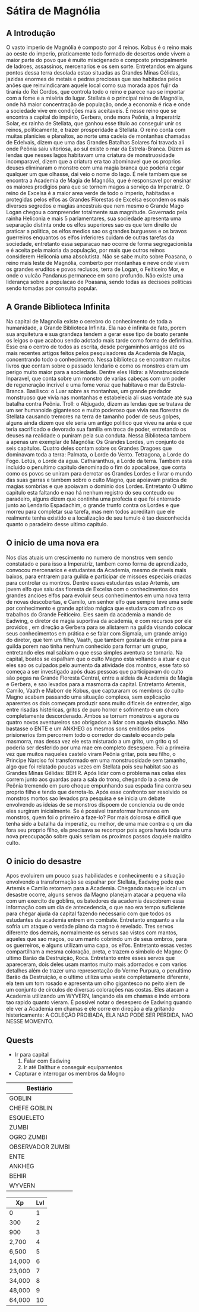# Sátira de Magnólia #
## A Introdução
O vasto imperio de Magnólia é composto por 4 reinos. Kobus é o reino mais ao oeste do imperio, praticamente todo formado de desertos onde vivem a maior parte do povo que é muito miscigenado e composto principalmente de ladroes, assassinos, mercenarios e os sem sorte. Entretandos em alguns pontos dessa terra desolada estao situadas as Grandes Minas Gélidas, jazidas enormes de metais e pedras preciosas que sao habitadas pelos anões que reinvindicaram aquele local como sua morada apos fujir da tirania do Rei Cordos, que controla todo o reino e parece nao se importar com a fome e a miséria do lugar. 
Stellata é o principal reino de Magnólia, onde há maior concentração de população, onde a economia é rica e onde a sociedade vive em condições mais aceitaveis. É nesse reino que se encontra a capital do império, Gerbera, onde mora Peônia, a Imperatriz Solar, ex rainha de Stellata, que ganhou esse titulo ao conseguir unir os reinos, politicamente, e trazer prosperidade a Stellata. O reino conta com muitas planicies e planaltos, ao norte uma cadeia de montanhas chamadas de Edelvais, dizem que uma das Grandes Batalhas Solares foi travada ali onde Peônia saiu vitoriosa, ao sul existe o mar da Estrela-Branca. Dizem as lendas que nesses lagos habitavam uma criatura de monstruosidade incomparavel, dizem que a criatura era tao abominavel que os proprios deuses eliminaram o monstro com uma magia branca que poderia cegar qualquer um que olhasse, dai veio o nome do lago. É nele tambem que se encontra a Academia de Magia de Magnólia, que é responsavel por ensinar os maiores prodigios para que se tornem magos a serviço da Imperatriz. 
O reino de Excelsa é a maior area verde de todo o imperio, habitadas e protegidas pelos elfos as Grandes Florestas de Excelsa escondem os mais diversos segredos e magias ancestrais que nem mesmo o Grande Mago Logan chegou a compreender totalmente sua magnitude. Governado pela rainha Heliconia e mais 5 parlamentares, sua sociedade apresenta uma separação distinta onde os elfos superiores sao os que tem direito de praticar a politica, os elfos medios sao os grandes burgueses e os bravos guerreiros enquantos os elfos inferiores cuidam de outras tarefas da sociedade, entretanto essa separacao nao ocorre de forma segregacionista e é aceita pela maioria da população, por mais que outros reinos considerem Heliconia uma absolutista.
Não se sabe muito sobre Poasana, o reino mais leste de Magnólia, comberto por montanhas e neve onde vivem os grandes eruditos e povos reclusos, terra de Logan, o Feiticeiro Mor, e onde o vulcão Pandanus permanece em sono profundo. Não existe uma liderança sobre a populacao de Poasana, sendo todas as decisoes politicas sendo tomadas por consulta popular.


## A Grande Biblioteca Infinita
Na capital de Magnolia existe o cerebro do conhecimento de toda a humanidade, a Grande Biblioteca Infinita. Ela nao é infinita de fato, porem sua arquitetura e sua grandeza tendem a gerar esse tipo de boato perante os leigos o que acabou sendo adotado mais tarde como forma de definitiva. Esse era o centro de todos as escrita, desde pergaminhos antigos até os mais recentes artigos feitos pelos pesquisadores da Academia de Magia, concentrando todo o conhecimento. Nessa biblioteca se encontram muitos livros que contam sobre o passado lendario e como os monstros eram um perigo muito maior para a sociedade. Dentre eles Hidra: a Monstruosidade Inparavel, que conta sobre um monstro de varias cabeças com um poder de regeneração incrivel e uma fome voraz que habitava o mar da Estrela-Branca. Basilisco: o Luar sobre as montanhas, um grande predador monstruoso que vivia nas montanhas e estabelecia ali suas vontade até sua batalha contra Peônia. Troll: o Abjugado, dizem as lendas que se tratava de um ser humanoide gigantesco e muito poderoso que vivia nas florestas de Stellata causando tremores na terra de tamanho poder de seus golpes, alguns ainda dizem que ele seria um antigo politico que viveu na aréa e que teria sacrificado e devorado sua familia em troca de poder, entretando os deuses na realidade o puniram pela sua conduta.
Nessa Biblioteca tambem a apenas um exemplar de Magnólia: Os Grandes Lordes, um conjunto de seis capitulos. Quatro deles contam sobre os Grandes Dragoes que dominavam toda a terra: Palmata, o Lorde do Vento. Tetragona, a Lorde do Fogo. Lotús, o Lorde da agua. Catharanthus, a Lorde da terra. Tambem esta incluido o penultimo capitulo denominado o fim do apocalipse, que conta como os povos se uniram para derrotar os Grandes Lordes e livrar o mundo das suas garras e tambem sobre o culto Magno, que apoiavam pratica de magias sombrias e que apoiavam o dominio dos Lordes. Entretanto O ultimo capitulo esta faltando e nao há nenhum registro do seu conteudo ou paradeiro, alguns dizem que continha uma profecia e que foi enterrado junto ao Lendario Espadachim, o grande trunfo contra os Lordes e que morreu para completar sua tarefa, mas nem todos acreditam que ele realmente tenha existido e a localização de seu tumulo é tao desconhecida quanto o paradeiro desse ultimo capitulo. 

## O inicio de uma nova era
Nos dias atuais um crescimento no numero de monstros vem sendo constatado e para isso a Imperatriz, tambem como forma de aprendizado, convocou mercenarios e estudantes da Academia, mesmo de niveis mais baixos, para entrarem para guilda e participar de missoes especiais criadas para controlar os montros. Dentre esses estudantes estao Artemis, um jovem elfo que saiu das floresta de Excelsa com o conhecimentos dos grandes ancioes elfos para evoluir seus conhecimentos em uma nova terra de novas descobertas, e Camilo, um senhor elfo que sempre teve uma sede por conhecimento e grande aptidao mágica que estudara com afinco os trabalhos do Grande Feiticeiro. Eles saem da academia a mando de Eadwing, o diretor de magia suportiva da academia, e com recursos por ele providos , em direção a Gerbera para se alistarem na guilda visando colocar seus conhecimentos em prática e se falar com Sigmaia, um grande amigo do diretor, que tem um filho, Vaath, que tambem gostaria de entrar para a guilda porem nao tinha nenhum conhecido para formar um grupo, entretando eles mal sabiam o que essa simples aventura se tornaria.
Na capital, boatos se espalham que o culto Magno esta voltando a atuar e que eles sao os culpados pelo aumento da atividade dos montros, esse fato só começa a ser investigado após duas pessoas que participavam do culto são pegas na Grande Floresta Central, entre a aldeia da Academia de Magia e Gerbera, e sao levados para a masmorra da capital. Entretanto Artemis, Camilo, Vaath e Maborr de Kobus, que capturaram os membros do culto Magno acabam passando uma situação complexa, sem explicação aparentes os dois começam produzir sons muito dificeis de entrender, algo entre risadas histéricas, gritos de puro horror e sofrimento e um choro completamente descordenado. Ambos se tornam monstros e agora os quatro novos aventureiros sao obrigados a lidar com aquela situação. Não bastasse o ENTE e um ANKHEG os mesmos sons emitidos pelos prisionerios tbm percorrem todo o corredor do castelo ecoando pela masmorra, mas dessa vez ele esta misturado a um grito, um grito q só poderia ser desferido por uma mae em completo desespero. Foi a primeira vez que muitos naqueles castelo viram Peônia gritar, pois seu filho, o Principe Narciso foi transformado em uma monstruosidade sem tamanho, algo que foi relatado poucas vezes em Stellata pois seu habitat sao as Grandes Minas Gélidas: BEHIR.
Após lidar com o problema nas celas eles correm junto aos guardas para a sala do trono, chegando la a cena de Peônia tremendo em puro choque empunhando sua espada fina contra seu proprio filho e tendo que derrota-lo. Após esse confronto ser resolvido os monstros mortos sao levados pra pesquisa e se inicia um debate envolvendo as ideias de se monstros dispoem de conciencia ou de onde eles surgiram inicialmente. Se é possivel transformar humanos em monstros, quem foi o primeiro a faze-lo? Por mais dolorosa e dificil que tenha sido a batalha da imperatiz, ou melhor, de uma mae contra o q um dia fora seu proprio filho, ela precisava se recompor pois agora havia toda uma nova preocupação sobre quais seriam os proximos passos daquele maldito culto.

## O inicio do desastre 
Apos evoluirem um pouco suas habilidades e conhecimento e a situação envolvendo a transformação se espalhar por Stellata, Eadwing pede que Artemis e Camilo retornem para a Academia. Chegando naquele local um desastre ocorre, alguns servos da Magno planejam atacar a pequena vila com um exercito de goblins, os batedores da academia descobrem essa informação com um dia de antecedencia, o que nao era tempo suficiente para chegar ajuda da capital fazendo necessario com que todos os estudantes da academia entrem em combate. Entretanto enquanto a vila sofria um ataque o verdade plano da magno é revelado. Tres servos diferente dos demais, normalmente os servos sao vistos com mantos, aqueles que sao magos, ou um manto cobrindo um de seus ombros, para os guerreiros, e alguns utilizam uma capa, os elfos. Entretanto essas vestes compartilham a mesma coloração, preta, e trazem o simbolo de Magno: O ultimo Barão da Destruição, Roca. Entretanto entre esses servos que apareceram, dois deles usam mantos muito mais adornados e com varios detalhes além de trazer uma representação do Verme Purpura, o penultimo Barão da Destruição, e o ultimo utiliza uma veste completamente diferente, ela tem um tom rosado e apresenta um olho gigantesco no peito alem de um conjunto de circulos de diversas colorações nas costas. Eles atacam a Academia utilizando um WYVERN, lançando ela em chamas e indo embora tao rapido quanto vieram.
	É possivel notar o desespero de Eadwing quando ele ver a Academia em chamas e ele corre em direção a ela gritando histericamente: A COLEÇÃO PROIBADA, ELA NAO PODE SER PERDIDA, NAO NESSE MOMENTO. 

		
		
## Quests
* Ir para capital
	1. Falar com Eadwing
	2. Ir até Dalthur e conseguir equipamentos
* Capturar e interrogar os membros da Mogno
	
		
Bestiário|
--------- |
GOBLIN|
CHEFE GOBLIN|
ESQUELETO|
ZUMBI|
OGRO ZUMBI|
OBSERVADOR ZUMBI|
ENTE|
ANKHEG|
BEHIR|
WYVERN|


Xp			  |   Lvl
----------|-------
 0				|	 1
 300			|	 2
 900			|	 3
 2,700		|	 4
 6,500		|	 5
 14,000		|	 6
 23,000		|	 7
 34,000		|	 8
 48,000		|	 9
 64,000		|	 10

	

